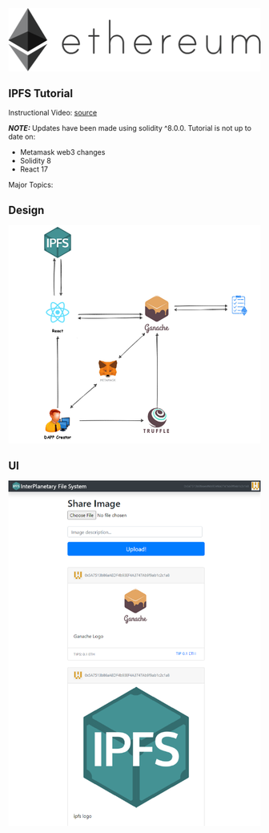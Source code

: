 ![](public/eth.png)
##
## IPFS Tutorial

Instructional Video: [source](https://www.youtube.com/watch?v=8rhueOcTu8k)  

***NOTE:***
Updates have been made using solidity ^8.0.0. Tutorial is not up to date on:
- Metamask web3 changes
- Solidity 8
- React 17

Major Topics:


 ## Design

![](public/flow.png)

 ## UI

![](public/UI.png)
